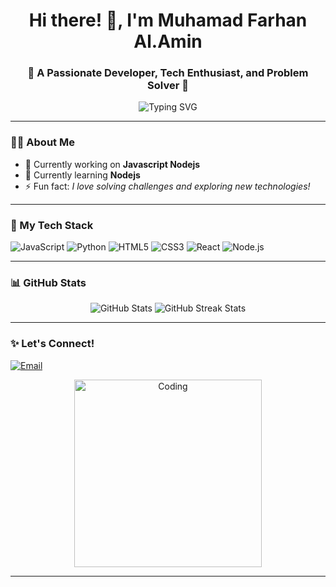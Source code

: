 <h1 align="center">Hi there! 👋, I'm Muhamad Farhan Al.Amin</h1>
<h3 align="center">🚀 A Passionate Developer, Tech Enthusiast, and Problem Solver 🚀</h3>

<p align="center">
  <img src="https://readme-typing-svg.herokuapp.com?font=Fira+Code&size=25&duration=4000&pause=500&color=F75047&background=FFFD9600&center=true&vCenter=true&width=435&lines=Welcome+to+my+GitHub!;Code.+Create.+Innovate.;Always+learning+new+things!" alt="Typing SVG" />
</p>

---

### 🧑‍💻 About Me
- 🔭 Currently working on **Javascript Nodejs**
- 🌱 Currently learning **Nodejs**
- ⚡ Fun fact: *I love solving challenges and exploring new technologies!*

---

### 🌟 My Tech Stack
<p align="left">
  <img src="https://img.shields.io/badge/-JavaScript-F7DF1E?logo=javascript&logoColor=black&style=flat" alt="JavaScript" />
  <img src="https://img.shields.io/badge/-Python-3776AB?logo=python&logoColor=white&style=flat" alt="Python" />
  <img src="https://img.shields.io/badge/-HTML5-E34F26?logo=html5&logoColor=white&style=flat" alt="HTML5" />
  <img src="https://img.shields.io/badge/-CSS3-1572B6?logo=css3&logoColor=white&style=flat" alt="CSS3" />
  <img src="https://img.shields.io/badge/-React-61DAFB?logo=react&logoColor=black&style=flat" alt="React" />
  <img src="https://img.shields.io/badge/-Node.js-339933?logo=node.js&logoColor=white&style=flat" alt="Node.js" />
</p>

---

### 📊 GitHub Stats
<p align="center">
  <img src="https://github-readme-stats.vercel.app/api?username=HanzxXD&show_icons=true&theme=radical" alt="GitHub Stats" />
  <img src="https://github-readme-streak-stats.herokuapp.com?user=HanzxXD&theme=radical" alt="GitHub Streak Stats" />
</p>

---

### ✨ Let's Connect!
<p align="left">
  <a href="mailto:farhanxd088@gmail.com" target="_blank"><img src="https://img.shields.io/badge/-Gmail-D14836?logo=gmail&logoColor=white&style=flat" alt="Email" /></a>
</p>

<p align="center">
  <img src="https://media.giphy.com/media/26AHONQ79FdWZhAI0/giphy.gif" alt="Coding" width="300" />
</p>

---
